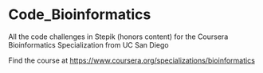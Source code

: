 # Code_Bioinformatics
All the code challenges in Stepik (honors content) for the Coursera Bioinformatics Specialization from UC San Diego

Find the course at https://www.coursera.org/specializations/bioinformatics
